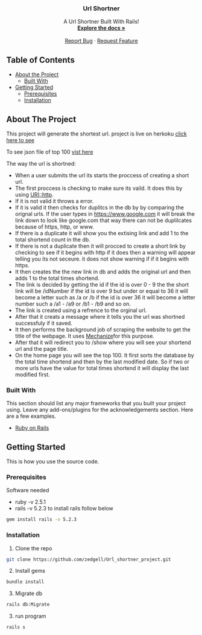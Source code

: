 <p align="center">
  <h3 align="center">Url Shortner</h3>

  <p align="center">
    A Url Shortner Built With Rails!
    <br />
    <a href="https://github.com/othneildrew/Best-README-Template"><strong>Explore the docs »</strong></a>
    <br />
    <br />
    <a href="https://github.com/zedgell/Url_shortner_project/issues">Report Bug</a>
    ·
    <a href="https://github.com/zedgell/Url_shortner_project/issues">Request Feature</a>
  </p>
</p>



<!-- TABLE OF CONTENTS -->
## Table of Contents

* [About the Project](#about-the-project)
  * [Built With](#built-with)
* [Getting Started](#getting-started)
  * [Prerequisites](#prerequisites)
  * [Installation](#installation)



<!-- ABOUT THE PROJECT -->
## About The Project

This project will generate the shortest url. project is live on herkoku [click here to see](https://url-shortener-zedgell.herokuapp.com/)

To see json file of top 100 [vist here](https://url-shortener-zedgell.herokuapp.com/top.json)

The way the url is shortned:
* When a user submits the url its starts the proccess of creating a short url.
* The first proccess is checking to make sure its vaild. It does this by using [URI::http](https://docs.ruby-lang.org/en/2.1.0/URI.html).
* If it is not valid it throws a error.
* If it is valid it then checks for duplitcs in the db by by comparing the orignal urls. If the user types in https://www.google.com it will break the link down to look like google.com that way there can not be duplilcates because of https, http, or www.
* If there is a duplicate it will show you the extising link and add 1 to the total shortend count in the db.
* If there is not a duplicate then it will procced to create a short link by checking to see if it begins with http if it does then a warning will appear telling you its not seceure. it does not show warning if if it begins with https.
* It then creates the the new link in db and adds the original url and then adds 1 to the total times shortend.
* The link is decided by getting the id if the id is over 0 - 9 the the short link will be /idNumber if the id is over 9 but under or equal to 36 it will become a letter such as /a or /b if the id is over 36 it will become a letter number such a /a1 - /a9 or /b1 - /b9 and so on.
* The link is created using a refrence to the orginal url.
* After that it creats a message where it tells you the url was shortned successfuly if it saved.
* It then performs the background job of scraping the website to get the title of the webpage. It uses [Mechanize](https://www.rubydoc.info/github/sparklemotion/mechanize/master)for this purpose.
* After that it will redirect you to /show where you will see your shortend url and the page title.
* On the home page you will see the top 100. It first sorts the database by the total time shortend and then by the last modified date. So if two or more urls have the value for total times shortend it will display the last modified first.

### Built With
This section should list any major frameworks that you built your project using. Leave any add-ons/plugins for the acknowledgements section. Here are a few examples.
* [Ruby on Rails](https://rubyonrails.org/)



<!-- GETTING STARTED -->
## Getting Started

This is how you use the source code.

### Prerequisites

Software needed
* ruby -v 2.5.1
* rails -v 5.2.3
to install rails follow below
```sh
gem install rails -v 5.2.3
```

### Installation

1. Clone the repo
```sh
git clone https://github.com/zedgell/Url_shortner_project.git
```
2. Install gems
```sh
bundle install
```
3. Migrate db
```sh
rails db:Migrate
```
3. run program
```sh
rails s
```
